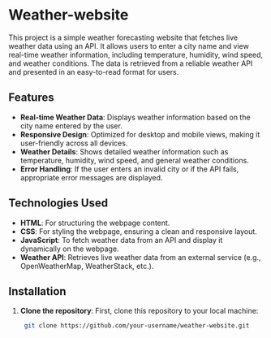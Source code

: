 # Weather-website
This project is a simple weather forecasting website that fetches live weather data using an API. It allows users to enter a city name and view real-time weather information,
including temperature, humidity, wind speed, and weather conditions. The data is retrieved from a reliable weather API and presented in an easy-to-read format for users.

## Features
- **Real-time Weather Data**: Displays weather information based on the city name entered by the user.
- **Responsive Design**: Optimized for desktop and mobile views, making it user-friendly across all devices.
- **Weather Details**: Shows detailed weather information such as temperature, humidity, wind speed, and general weather conditions.
- **Error Handling**: If the user enters an invalid city or if the API fails, appropriate error messages are displayed.

## Technologies Used
- **HTML**: For structuring the webpage content.
- **CSS**: For styling the webpage, ensuring a clean and responsive layout.
- **JavaScript**: To fetch weather data from an API and display it dynamically on the webpage.
- **Weather API**: Retrieves live weather data from an external service (e.g., OpenWeatherMap, WeatherStack, etc.).

## Installation

1. **Clone the repository**:
   First, clone this repository to your local machine:
   ```bash
    git clone https://github.com/your-username/weather-website.git
